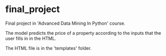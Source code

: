 # final_project
Final project in 'Advanced Data Mining In Python' course.

The model predicts the price of a property according to the inputs that the user fills in in the HTML.

The HTML file is in the 'templates' folder.
